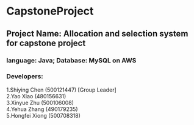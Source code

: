 # CapstoneProject
## Project Name: Allocation and selection system for capstone project
### language: Java; Database: MySQL on AWS
### Developers: 
1.Shiying Chen (500121447) [Group Leader]  
2.Yao Xiao (480156631)  
3.Xinyue Zhu (500106008)  
4.Yehua Zhang (490179235)  
5.Hongfei Xiong (500708318)  

